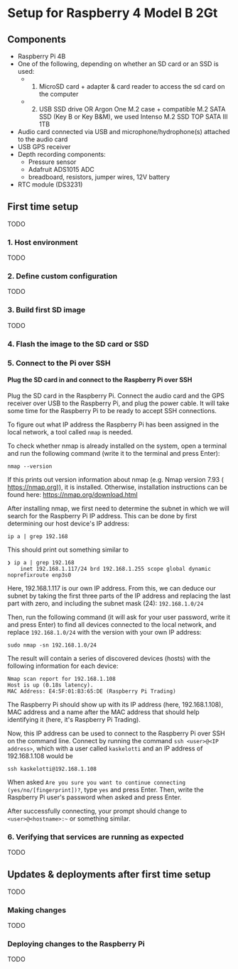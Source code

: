 # Setup for Raspberry 4 Model B 2Gt

## Components

- Raspberry Pi 4B
- One of the following, depending on whether an SD card or an SSD is used:
  - 1) MicroSD card + adapter & card reader to access the sd card on the computer
  - 2) USB SSD drive OR Argon One M.2 case + compatible M.2 SATA SSD (Key B or Key B&M), we used Intenso M.2 SSD TOP SATA III 1TB
- Audio card connected via USB and microphone/hydrophone(s) attached to the audio card
- USB GPS receiver
- Depth recording components:
  - Pressure sensor
  - Adafruit ADS1015 ADC
  - breadboard, resistors, jumper wires, 12V battery
- RTC module (DS3231)


## First time setup

TODO

### 1. Host environment

TODO

### 2. Define custom configuration

TODO

### 3. Build first SD image

TODO

### 4. Flash the image to the SD card or SSD

### 5. Connect to the Pi over SSH

#### Plug the SD card in and connect to the Raspberry Pi over SSH

Plug the SD card in the Raspberry Pi. Connect the audio card and the GPS receiver over USB to the Raspberry Pi, and plug the power cable. It will take some time for the Raspberry Pi to be ready to accept SSH connections.

To figure out what IP address the Raspberry Pi has been assigned in the local network, a tool called `nmap` is needed.

To check whether nmap is already installed on the system, open a terminal and run the following command (write it to the terminal and press Enter):

```
nmap --version
```

If this prints out version information about nmap (e.g. Nmap version 7.93 ( https://nmap.org)), it is installed. Otherwise, installation instructions can be found here: https://nmap.org/download.html

After installing nmap, we first need to determine the subnet in which we will search for the Raspberry Pi IP address. This can be done by first determining our host device's IP address:

```
ip a | grep 192.168
```

This should print out something similar to
```
❯ ip a | grep 192.168
    inet 192.168.1.117/24 brd 192.168.1.255 scope global dynamic noprefixroute enp3s0
```

Here, 192.168.1.117 is our own IP address. From this, we can deduce our subnet by taking the first three parts of the IP address and replacing the last part with zero, and including the subnet mask (24): `192.168.1.0/24`

Then, run the following command (it will ask for your user password, write it and press Enter) to find all devices connected to the local network, and replace `192.168.1.0/24` with the version with your own IP address:

```
sudo nmap -sn 192.168.1.0/24
```

The result will contain a series of discovered devices (hosts) with the following information for each device:

```
Nmap scan report for 192.168.1.108
Host is up (0.18s latency).
MAC Address: E4:5F:01:B3:65:DE (Raspberry Pi Trading)
```

The Raspberry Pi should show up with its IP address (here, 192.168.1.108), MAC address and a name after the MAC address that should help identifying it (here, it's Raspberry Pi Trading).

Now, this IP address can be used to connect to the Raspberry Pi over SSH on the command line. Connect by running the command `ssh <user>@<IP address>`, which with a user called `kaskelotti` and an IP address of 192.168.1.108 would be

```
ssh kaskelotti@192.168.1.108
```

When asked `Are you sure you want to continue connecting (yes/no/[fingerprint])?`, type `yes` and press Enter. Then, write the Raspberry Pi user's password when asked and press Enter.

After successfully connecting, your prompt should change to `<user>@<hostname>:~` or something similar.

### 6. Verifying that services are running as expected

TODO

## Updates & deployments after first time setup

TODO

### Making changes

TODO

### Deploying changes to the Raspberry Pi

TODO
